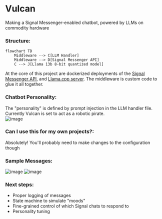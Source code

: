 # Vulcan
Making a Signal Messenger-enabled chatbot, powered by LLMs on commodity hardware  

### Structure:
```mermaid
flowchart TD
    Middleware --> C[LLM Handler]
    Middleware --> D[Signal Messenger API]
    C --> J[Llama 13b 8-bit quantized model]
```
At the core of this project are dockerized deployments of the [Signal Messenger API](https://github.com/bbernhard/signal-cli-rest-api), and [Llama.cpp server](https://github.com/abetlen/llama-cpp-python#web-server). The middleware is custom code to glue it all together.

### Chatbot Personality:
The "personality" is defined by prompt injection in the LLM handler file. Currently Vulcan is set to act as a robotic pirate.  
![image](https://github.com/DecafSunrise/Vulcan/assets/36832027/68265ad0-ba9b-4952-bfd5-a4413de3e895)


### Can I use this for my own projects?:
Absolutely! You'll probably need to make changes to the configuration though

### Sample Messages:
![image](https://github.com/DecafSunrise/Vulcan/assets/36832027/fd9a4184-68f5-4b84-8d34-589ebd019726)
![image](https://github.com/DecafSunrise/Vulcan/assets/36832027/5871a84a-75f2-4668-a209-e8c3a22bb44f)

### Next steps:
- Proper logging of messages
- State machine to simulate "moods"
- Fine-grained control of which Signal chats to respond to
- Personality tuning

